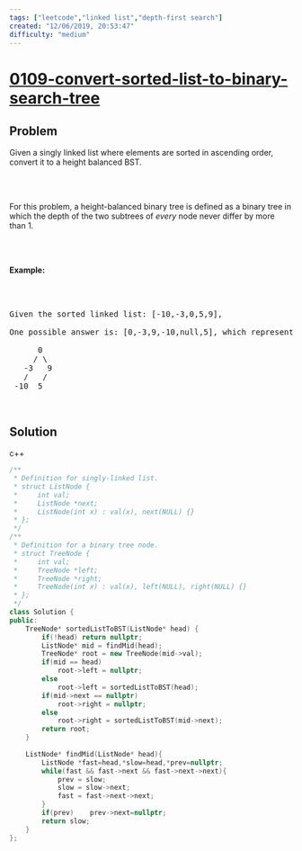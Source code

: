 ```yaml
---
tags: ["leetcode","linked list","depth-first search"]
created: "12/06/2019, 20:53:47"
difficulty: "medium"
---
```


# [0109-convert-sorted-list-to-binary-search-tree](https://leetcode.com/problems/convert-sorted-list-to-binary-search-tree/)

## Problem
<div><p>Given a singly linked list where elements are sorted in ascending order, convert it to a height balanced BST.</p><br><br><p>For this problem, a height-balanced binary tree is defined as a binary tree in which the depth of the two subtrees of <em>every</em> node never differ by more than 1.</p><br><br><p><strong>Example:</strong></p><br><br><pre>Given the sorted linked list: [-10,-3,0,5,9],<br><br>One possible answer is: [0,-3,9,-10,null,5], which represents the following height balanced BST:<br><br>      0<br>     / \<br>   -3   9<br>   /   /<br> -10  5<br></pre><br></div>

## Solution

c++
```c++
/**
 * Definition for singly-linked list.
 * struct ListNode {
 *     int val;
 *     ListNode *next;
 *     ListNode(int x) : val(x), next(NULL) {}
 * };
 */
/**
 * Definition for a binary tree node.
 * struct TreeNode {
 *     int val;
 *     TreeNode *left;
 *     TreeNode *right;
 *     TreeNode(int x) : val(x), left(NULL), right(NULL) {}
 * };
 */
class Solution {
public:
    TreeNode* sortedListToBST(ListNode* head) {
        if(!head) return nullptr;
        ListNode* mid = findMid(head);
        TreeNode* root = new TreeNode(mid->val);
        if(mid == head)
            root->left = nullptr;
        else
            root->left = sortedListToBST(head);
        if(mid->next == nullptr)
            root->right = nullptr;
        else
            root->right = sortedListToBST(mid->next);
        return root;
    } 
​
    ListNode* findMid(ListNode* head){
        ListNode *fast=head,*slow=head,*prev=nullptr;
        while(fast && fast->next && fast->next->next){
            prev = slow;
            slow = slow->next;
            fast = fast->next->next;
        }
        if(prev)    prev->next=nullptr;
        return slow;
    }
};
​
```
